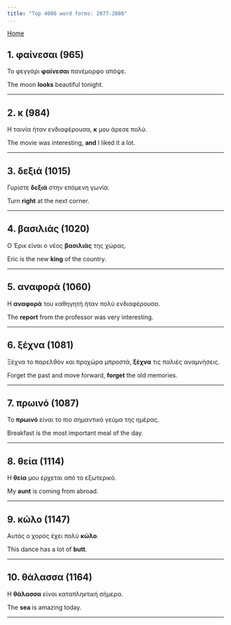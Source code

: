 ```yaml
---
title: "Top 4000 word forms: 2077-2086"
...
```


[Home](./) 

## 1. φαίνεσαι (965)

Το φεγγάρι **φαίνεσαι** πανέμορφο απόψε.  

The moon **looks** beautiful tonight.

---

## 2. κ (984)

Η ταινία ήταν ενδιαφέρουσα, **κ** μου άρεσε πολύ.  

The movie was interesting, **and** I liked it a lot.

---

## 3. δεξιά (1015)

Γυρίστε **δεξιά** στην επόμενη γωνία.  

Turn **right** at the next corner.

---

## 4. βασιλιάς (1020)

Ο Έρικ είναι ο νέος **βασιλιάς** της χώρας.

Eric is the new **king** of the country.

---

## 5. αναφορά (1060)

Η **αναφορά** του καθηγητή ήταν πολύ ενδιαφέρουσα.  

The **report** from the professor was very interesting.

---

## 6. ξέχνα (1081)

Ξέχνα το παρελθόν και προχώρα μπροστά, **ξέχνα** τις παλιές αναμνήσεις.

Forget the past and move forward, **forget** the old memories.

---

## 7. πρωινό (1087)

Το **πρωινό** είναι το πιο σημαντικό γεύμα της ημέρας.  

Breakfast is the most important meal of the day.

---

## 8. θεία (1114)

Η **θεία** μου έρχεται από το εξωτερικό.

My **aunt** is coming from abroad.

---

## 9. κώλο (1147)

Αυτός ο χορός έχει πολύ **κώλο**.

This dance has a lot of **butt**.

---

## 10. θάλασσα (1164)

Η **θάλασσα** είναι καταπληκτική σήμερα.  

The **sea** is amazing today.

---

